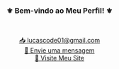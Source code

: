 <h3 align="center">
  <b>⚜️ Bem-vindo ao Meu Perfil! ⚜️</b>
</h3>


<br clear="both">

<p align="center">
  <a href="mailto:lucascode01@gmail.com">📥 lucascode01@gmail.com</a><br>
  <a href="https://wa.me/message/CTUE7YUIGW4JN1" target="_blank">📩 Envie uma mensagem</a><br>
  <a href="http://lucassantosdev.framer.website" target="_blank">🌅 Visite Meu Site</a>
</p>
